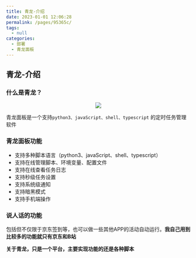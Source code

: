 ```yaml
---
title: 青龙-介绍
date: 2023-01-01 12:06:28
permalink: /pages/95365c/
tags: 
  - null
categories: 
  - 部署
  - 青龙面板
---
```


## 青龙-介绍

### 什么是青龙？

<div align=center><img src="https://user-images.githubusercontent.com/22700758/191449379-f9f56204-0e31-4a16-be5a-331f52696a73.png"></div>

青龙面板是一个支持`python3、javaScript、shell、typescript` 的定时任务管理软件

### 青龙面板功能

- 支持多种脚本语言（python3、javaScript、shell、typescript）
- 支持在线管理脚本、环境变量、配置文件
- 支持在线查看任务日志
- 支持秒级任务设置
- 支持系统级通知
- 支持暗黑模式
- 支持手机端操作

### 说人话的功能

包括但不仅限于京东签到等，也可以做一些其他APP的活动自动运行。**我自己用到比较多的功能就只有京东和B站**

**关于青龙，只是一个平台，主要实现功能的还是各种脚本**
